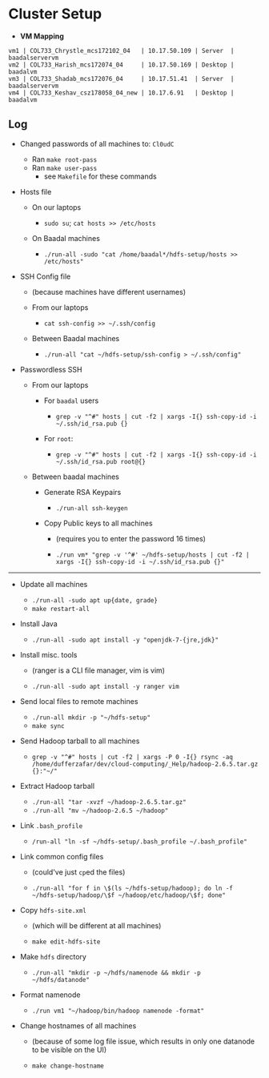 
# Cluster Setup

* **VM Mapping**

```
vm1 | COL733_Chrystle_mcs172102_04   | 10.17.50.109 | Server  | baadalservervm
vm2 | COL733_Harish_mcs172074_04     | 10.17.50.169 | Desktop | baadalvm
vm3 | COL733_Shadab_mcs172076_04     | 10.17.51.41  | Server  | baadalservervm
vm4 | COL733_Keshav_csz178058_04_new | 10.17.6.91   | Desktop | baadalvm
```

## Log

* Changed passwords of all machines to: `Cl0udC`
    - Ran `make root-pass` 
    - Ran `make user-pass`
        + see `Makefile` for these commands

* Hosts file
    - On our laptops
        + `sudo su`; `cat hosts >> /etc/hosts`

    - On Baadal machines
        + `./run-all -sudo "cat /home/baadal*/hdfs-setup/hosts >> /etc/hosts"`

* SSH Config file
    - (because machines have different usernames)

    - From our laptops
        - `cat ssh-config >> ~/.ssh/config`

    - Between Baadal machines
        - `./run-all "cat ~/hdfs-setup/ssh-config > ~/.ssh/config"`

* Passwordless SSH
    - From our laptops
    
        + For `baadal` users
            * `grep -v "^#" hosts | cut -f2 | xargs -I{} ssh-copy-id -i ~/.ssh/id_rsa.pub {}`
        
        + For `root`:
            * `grep -v "^#" hosts | cut -f2 | xargs -I{} ssh-copy-id -i ~/.ssh/id_rsa.pub root@{}`

    - Between baadal machines

        + Generate RSA Keypairs
            * `./run-all ssh-keygen`

        + Copy Public keys to all machines
            * (requires you to enter the password 16 times)

            * `./run vm* "grep -v '^#' ~/hdfs-setup/hosts | cut -f2 | xargs -I{} ssh-copy-id -i ~/.ssh/id_rsa.pub {}"`

---

* Update all machines
    - `./run-all -sudo apt up{date, grade}`
    - `make restart-all`

* Install Java
    - `./run-all -sudo apt install -y "openjdk-7-{jre,jdk}"`

* Install misc. tools
    - (ranger is a CLI file manager, vim is vim)

    - `./run-all -sudo apt install -y ranger vim`

* Send local files to remote machines
    - `./run-all mkdir -p "~/hdfs-setup"`
    - `make sync`

* Send Hadoop tarball to all machines
    - `grep -v "^#" hosts | cut -f2 | xargs -P 0 -I{} rsync -aq /home/dufferzafar/dev/cloud-computing/_Help/hadoop-2.6.5.tar.gz {}:"~/"`

* Extract Hadoop tarball 
    - `./run-all "tar -xvzf ~/hadoop-2.6.5.tar.gz"`
    - `./run-all "mv ~/hadoop-2.6.5 ~/hadoop"`

* Link `.bash_profile`
    - `/run-all "ln -sf ~/hdfs-setup/.bash_profile ~/.bash_profile"`

* Link common config files
    - (could've just `cp`ed the files)

    - `./run-all "for f in \$(ls ~/hdfs-setup/hadoop); do ln -f ~/hdfs-setup/hadoop/\$f ~/hadoop/etc/hadoop/\$f; done"`

* Copy `hdfs-site.xml`
    - (which will be different at all machines)

    - `make edit-hdfs-site`

* Make `hdfs` directory
    - `./run-all "mkdir -p ~/hdfs/namenode && mkdir -p ~/hdfs/datanode"`

* Format namenode
    - `./run vm1 "~/hadoop/bin/hadoop namenode -format"`

* Change hostnames of all machines 
    - (because of some log file issue, which results in only one datanode to be visible on the UI)

    - `make change-hostname`
